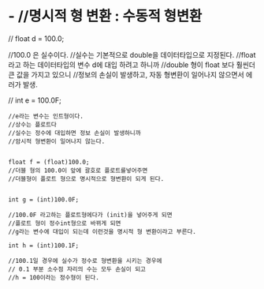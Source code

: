 # -	//명시적 형 변환 : 수동적 형변환
	
	
//  float d = 100.0;

//100.0 은 실수이다.
//실수는 기본적으로 double을 데이터타입으로 지정된다.
//float 라고 하는 데이터타입의 변수 d에 대입 하려고 하니까
//double 형이 float 보다 훨씬더 큰 값을 가지고 있으니
//정보의 손실이 발생하고, 자동 형변환이 일어나지 않으면서 에러가 발생.



//	int e = 100.0F;


	//e라는 변수는 인트형이다.
	//상수는 플로트다 
	//실수는 정수에 대입하면 정보 손실이 발생하니까 
	//암시적 형변환이 일어나지 않는다.


	float f = (float)100.0;
	//더블 형의 100.0이 앞에 괄호로 플로트를넣어주면
	//더블형이 플로트 형으로 명시적으로 형변환이 되게 된다.


	int g = (int)100.0F;

	//100.0F 라고하는 플로트형에다가 (init)을 넣어주게 되면
	//플로트 형이 정수int형으로 바뀌게 되면
	//g라는 변수에 대입이 되는데 이런것을 명시적 형 변환이라고 부른다.

	int h = (int)100.1F; 

	//100.1일 경우에 실수가 정수로 형변환을 시키는 경우에
	// 0.1 부분 소수점 자리의 수는 모두 손실이 되고
	//h = 100이라는 정수형이 된다.


		
		
